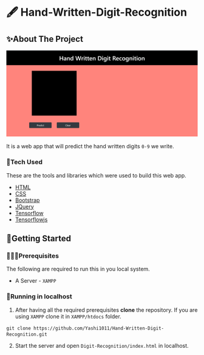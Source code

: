 # 🖋 Hand-Written-Digit-Recognition

<!-- ABOUT THE PROJECT -->

## ✨About The Project

<img src="https://github.com/Yashi1011/Hand-Written-Digit-Recognition/blob/master/images/screen.png" width=700px>

It is a web app that will predict the hand written digits `0-9` we write.

### 🧱Tech Used

These are the tools and libraries which were used to build this web app.

- [HTML](https://developer.mozilla.org/en-US/docs/Web/HTML)
- [CSS](https://developer.mozilla.org/en-US/docs/Web/CSS)
- [Bootstrap](https://getbootstrap.com)
- [JQuery](https://jquery.com)
- [Tensorflow](https://www.tensorflow.org/api_docs/python/tf)
- [Tensorflowjs](https://www.tensorflow.org/js/tutorials/conversion/import_saved_model)

<!-- GETTING STARTED -->

## 🚀Getting Started

### 👩🏼‍💻Prerequisites

The following are required to run this in you local system.

- A Server - `XAMPP`

### 🏡Running in localhost

1. After having all the required prerequisites **clone** the repository. If you are using `XAMPP` clone it in `XAMPP/htdocs` folder.

```git
git clone https://github.com/Yashi1011/Hand-Written-Digit-Recognition.git
```

2. Start the server and open `Digit-Recognition/index.html` in localhost.
